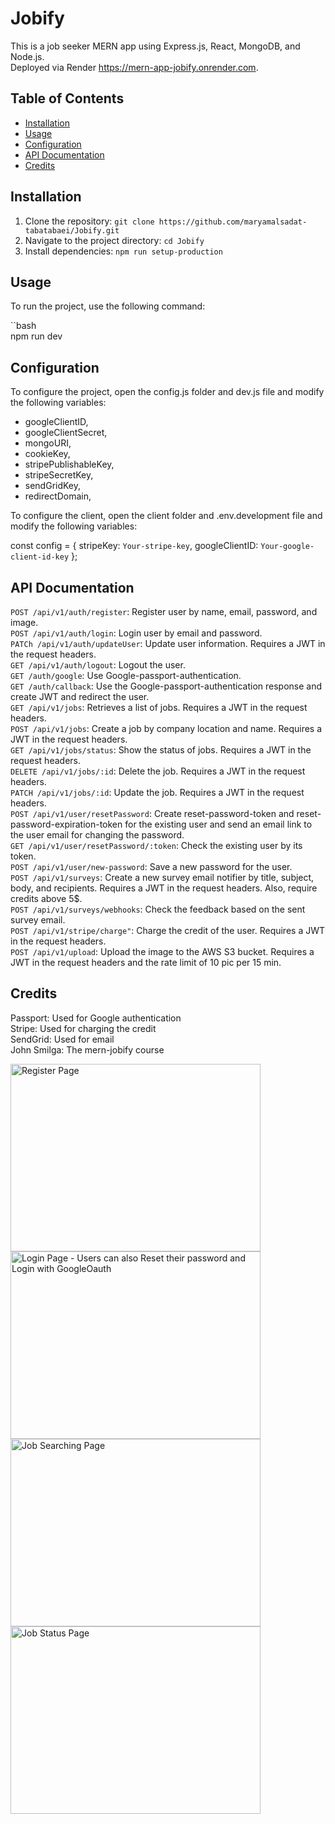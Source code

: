 
# Jobify
This is a job seeker MERN app using Express.js, React, MongoDB, and Node.js.<br>
Deployed via Render https://mern-app-jobify.onrender.com.

## Table of Contents

- [Installation](#installation)
- [Usage](#usage)
- [Configuration](#configuration)
- [API Documentation](#api-documentation)
- [Credits](#credits)

## Installation

1. Clone the repository: `git clone https://github.com/maryamalsadat-tabatabaei/Jobify.git`
2. Navigate to the project directory: `cd Jobify`
3. Install dependencies: `npm run setup-production`

## Usage

To run the project, use the following command:

``bash<br>
npm run dev

## Configuration

To configure the project, open the config.js folder and dev.js file and modify the following variables:

  - googleClientID,
  - googleClientSecret,
  - mongoURI,
  - cookieKey,
  - stripePublishableKey,
  - stripeSecretKey,
  - sendGridKey,
  - redirectDomain,

To configure the client, open the client folder and .env.development file and modify the following variables:

const config = {
  stripeKey: `Your-stripe-key`,
  googleClientID: `Your-google-client-id-key`
};

## API Documentation

`POST /api/v1/auth/register`: Register user by name, email, password, and image.<br>
`POST /api/v1/auth/login`: Login user by email and password.<br>
`PATCh /api/v1/auth/updateUser`: Update user information. Requires a JWT in the request headers.<br>
`GET /api/v1/auth/logout`: Logout the user.<br>
`GET /auth/google`: Use Google-passport-authentication.<br>
`GET /auth/callback`: Use the Google-passport-authentication response and create JWT and redirect the user.<br>
`GET /api/v1/jobs`: Retrieves a list of jobs. Requires a JWT in the request headers.<br>
`POST /api/v1/jobs`: Create a job by company location and name. Requires a JWT in the request headers.<br>
`GET /api/v1/jobs/status`: Show the status of jobs. Requires a JWT in the request headers.<br>
`DELETE /api/v1/jobs/:id`: Delete the job. Requires a JWT in the request headers.<br>
`PATCH /api/v1/jobs/:id`: Update the job. Requires a JWT in the request headers.<br>
`POST /api/v1/user/resetPassword`: Create reset-password-token and reset-password-expiration-token for the existing user and send an email link     to the user email for changing the password.<br>
`GET /api/v1/user/resetPassword/:token`: Check the existing user by its token. <br> 
`POST /api/v1/user/new-password`: Save a new password for the user.<br>
`POST /api/v1/surveys`: Create a new survey email notifier by title, subject, body, and recipients. Requires a JWT in the request headers. Also, require credits above 5$.<br>
`POST /api/v1/surveys/webhooks`: Check the feedback based on the sent survey email.<br>
`POST /api/v1/stripe/charge"`: Charge the credit of the user. Requires a JWT in the request headers.<br>
`POST /api/v1/upload`: Upload the image to the AWS S3 bucket. Requires a JWT in the request headers and the rate limit of 10 pic per 15 min.

## Credits

 Passport: Used for Google authentication<br>
 Stripe: Used for charging the credit <br>
 SendGrid: Used for email <br>
 John Smilga: The mern-jobify course<br>

<img src="https://github.com/maryamalsadat-tabatabaei/Jobify/assets/87692864/48a8552f-fc68-4443-8019-bb41fe250055" alt="Register Page" width="400" height="300">
<img src="https://github.com/maryamalsadat-tabatabaei/Jobify/assets/87692864/c3a7d1e2-970a-464a-bcd2-5e5da7acdcd9" alt="Login Page - Users can also Reset their password and Login with GoogleOauth" width="400" height="300">
<img src="https://github.com/maryamalsadat-tabatabaei/Jobify/assets/87692864/7a03a559-b5a1-4142-a623-979bf66e9851" alt="Job Searching Page" width="400" height="300">
<img src="https://github.com/maryamalsadat-tabatabaei/Jobify/assets/87692864/02ed98ea-7639-4382-aaaa-98d22799f41c" alt="Job Status Page" width="400" height="300">




